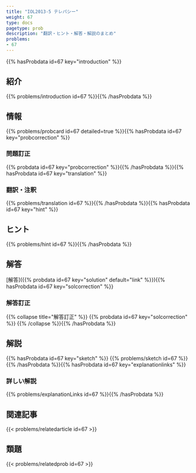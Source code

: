 ```yaml
---
title: "IOL2013-5 テレパシー"
weight: 67
type: docs
pagetype: prob
description: "翻訳・ヒント・解答・解説のまとめ"
problems: 
- 67
---
```


{{% hasProbdata id=67 key="introduction" %}}

## 紹介

{{% problems/introduction id=67 %}}{{% /hasProbdata %}}

## 情報

{{% problems/probcard id=67 detailed=true %}}{{% hasProbdata id=67 key="probcorrection" %}}

### 問題訂正

{{% probdata id=67 key="probcorrection" %}}{{% /hasProbdata %}}{{% hasProbdata id=67 key="translation" %}}

### 翻訳・注釈

{{% problems/translation id=67 %}}{{% /hasProbdata %}}{{% hasProbdata id=67 key="hint" %}}

## ヒント

{{% problems/hint id=67 %}}{{% /hasProbdata %}}

## 解答

[解答]({{% probdata id=67 key="solution" default="link" %}}){{% hasProbdata id=67 key="solcorrection" %}}

### 解答訂正

{{% collapse title="解答訂正" %}}
{{% probdata id=67 key="solcorrection" %}}
{{% /collapse %}}{{% /hasProbdata %}}

## 解説

{{% hasProbdata id=67 key="sketch" %}}
{{% problems/sketch id=67 %}}
{{% /hasProbdata %}}{{% hasProbdata id=67 key="explanationlinks" %}}

### 詳しい解説

{{% problems/explanationLinks id=67 %}}{{% /hasProbdata %}}

## 関連記事

{{< problems/relatedarticle id=67 >}}

## 類題

{{< problems/relatedprob id=67 >}}
